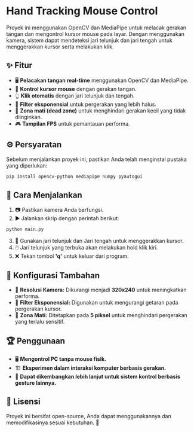 #  Hand Tracking Mouse Control 

Proyek ini menggunakan OpenCV dan MediaPipe untuk melacak gerakan tangan dan mengontrol kursor mouse pada layar. Dengan menggunakan kamera, sistem dapat mendeteksi jari telunjuk dan jari tengah untuk menggerakkan kursor serta melakukan klik.

## ✨ Fitur
- 🖥️ **Pelacakan tangan real-time** menggunakan OpenCV dan MediaPipe.
- 🎯 **Kontrol kursor mouse** dengan gerakan tangan.
- 👆 **Klik otomatis** dengan jari telunjuk dan tengah.
- 🔄 **Filter eksponensial** untuk pergerakan yang lebih halus.
- 🚫 **Zona mati (dead zone)** untuk menghindari gerakan kecil yang tidak diinginkan.
- 🎮 **Tampilan FPS** untuk pemantauan performa.

## ⚙️ Persyaratan
Sebelum menjalankan proyek ini, pastikan Anda telah menginstal pustaka yang diperlukan:
```bash
pip install opencv-python mediapipe numpy pyautogui
```

## 🚀 Cara Menjalankan
1. 📷 Pastikan kamera Anda berfungsi.
2. ▶️ Jalankan skrip dengan perintah berikut:
```bash
python main.py
```
3. 🏹 Gunakan jari telunjuk dan Jari tengah untuk menggerakkan kursor.
4. 🖱️ Jari telunjuk yang terbuka akan melakukan hold klik kiri.
5. ❌ Tekan tombol **'q'** untuk keluar dari program.

## 🔧 Konfigurasi Tambahan
- 🎥 **Resolusi Kamera:** Dikurangi menjadi **320x240** untuk meningkatkan performa.
- 🔄 **Filter Eksponensial:** Digunakan untuk mengurangi getaran pada pergerakan kursor.
- 🚫 **Zona Mati:** Ditetapkan pada **5 piksel** untuk menghindari pergerakan yang terlalu sensitif.

## 🏆 Penggunaan
- 🖥️ **Mengontrol PC tanpa mouse fisik.**
- 🏗️ **Eksperimen dalam interaksi komputer berbasis gerakan.**
- 🤖 **Dapat dikembangkan lebih lanjut untuk sistem kontrol berbasis gesture lainnya.**

## 📜 Lisensi
Proyek ini bersifat open-source, Anda dapat menggunakannya dan memodifikasinya sesuai kebutuhan. 🚀

